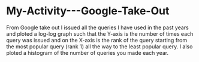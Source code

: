 # My-Activity---Google-Take-Out 
From Google take out I issued all the queries I have used in the past years and ploted a log-log graph such that the Y-axis is the number of times each query was issued and on the X-axis is the rank of the query starting from the most popular query (rank 1) all the way to the least popular query. 
I also ploted a histogram of the number of queries you made each year.
